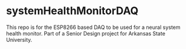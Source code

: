 # systemHealthMonitorDAQ
This repo is for the ESP8266 based DAQ to be used for a neural system health monitor. Part of a Senior Design project for Arkansas State University.
